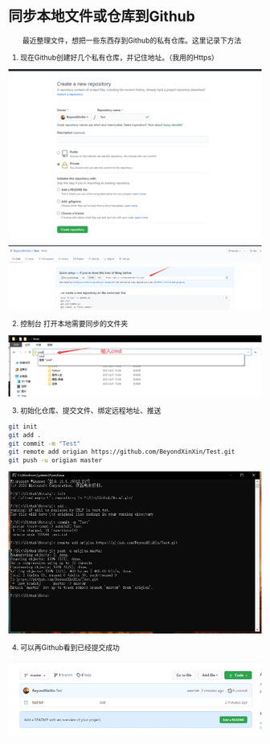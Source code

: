 # 同步本地文件或仓库到Github

&emsp;&emsp;最近整理文件，想把一些东西存到Github的私有仓库。这里记录下方法

1. 现在Github创建好几个私有仓库，并记住地址。（我用的Https）

![](vx_images/5893010150446.png)


![](vx_images/1641111168872.png)



2. 控制台 打开本地需要同步的文件夹


![](vx_images/3596612156739.png)


3. 初始化仓库、提交文件、绑定远程地址、推送

```sh
git init
git add .
git commit -m "Test"
git remote add origian https://github.com/BeyondXinXin/Test.git
git push -u origian master
```


![](vx_images/2355617176905.png)


4. 可以再Github看到已经提交成功

![](vx_images/100519169574.png)



